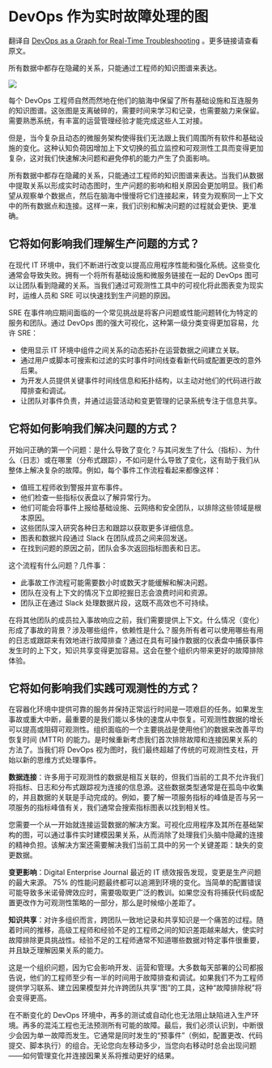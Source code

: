 # DevOps 作为实时故障处理的图

翻译自 [DevOps as a Graph for Real-Time Troubleshooting](https://thenewstack.io/devops-as-a-graph-for-real-time-troubleshooting/) 。更多链接请查看原文。

所有数据中都存在隐藏的关系，只能通过工程师的知识图谱来表达。

![](https://cdn.thenewstack.io/media/2023/03/b50e3601-shutterstock_1744819955-1024x683.jpg)

每个 DevOps 工程师自然而然地在他们的脑海中保留了所有基础设施和互连服务的知识图谱。这张图是支离破碎的，需要时间来学习和记录，也需要脑力来保留。需要熟悉系统，有丰富的运营管理经验才能完成这些人工对接。

但是，当今复杂且动态的微服务架构使得我们无法跟上我们周围所有软件和基础设施的变化。这种认知负荷因增加上下文切换的孤立监控和可观测性工具而变得更加复杂，这对我们快速解决问题和避免停机的能力产生了负面影响。

所有数据中都存在隐藏的关系，只能通过工程师的知识图谱来表达。当我们从数据中提取关系以形成实时动态图时，生产问题的影响和相关原​​因会更加明显。我们希望从观察单个数据点，然后在脑海中慢慢将它们连接起来，转变为观察同一上下文中的所有数据点和连接。这样一来，我们识别和解决问题的过程就会更快、更准确。

## 它将如何影响我们理解生产问题的方式？

在现代 IT 环境中，我们不断进行改变以提高应用程序性能和强化系统。这些变化通常会导致失败。拥有一个将所有基础设施和微服务链接在一起的 DevOps 图可以让团队看到隐藏的关系。当我们通过可观测性工具中的可视化将此图表变为现实时，运维人员和 SRE 可以快速找到生产问题的原因。

SRE 在事件响应期间面临的一个常见挑战是将客户问题或性能问题转化为特定的服务和团队。通过 DevOps 图的强大可视化，这种第一级分类变得更加容易，允许 SRE：

* 使用显示 IT 环境中组件之间关系的动态拓扑在运营数据之间建立关联。
* 通过用户或脚本可搜索和过滤的实时事件时间线查看新代码或配置更改的意外后果。
* 为开发人员提供关键事件时间线信息和拓扑结构，以主动对他们的代码进行故障排查和调试。
* 让团队对事件负责，并通过运营活动和变更管理的记录系统专注于信息共享。

## 它将如何影响我们解决问题的方式？

开始问正确的第一个问题：是什么导致了变化？与其问发生了什么（指标）、为什么（日志）或在哪里（分布式跟踪），不如问是什么导致了变化，这有助于我们从整体上解决复杂的故障。例如，每个事件工作流程看起来都像这样：

* 值班工程师收到警报并宣布事件。
* 他们检查一些指标仪表盘以了解异常行为。
* 他们可能会将事件上报给基础设施、云网络和安全团队，以排除这些领域是根本原因。
* 这些团队深入研究各种日志和跟踪以获取更多详细信息。
* 图表和数据片段通过 Slack 在团队成员之间来回发送。
* 在找到问题的原因之前，团队会多次返回指标图表和日志。

这个流程有什么问题？几件事：

* 此事故工作流程可能需要数小时或数天才能缓解和解决问题。
* 团队在没有上下文的情况下立即挖掘日志会浪费时间和资源。
* 团队正在通过 Slack 处理数据片段，这既不高效也不可持续。

在将其他团队的成员拉入事故响应之前，我们需要提供上下文。什么情况（变化）形成了事故的背景？涉及哪些组件，依赖性是什么？服务所有者可以使用哪些有用的日志或跟踪来有效地进行故障排查？通过在具有可操作数据的仪表盘中捕获事件发生时的上下文，知识共享变得更加容易。这会在整个组织内带来更好的故障排除体验。

## 它将如何影响我们实践可观测性的方式？

在容器化环境中提供可靠的服务并保持正常运行时间是一项艰巨的任务。如果发生事故或重大中断，最重要的是我们能以多快的速度从中恢复。可观测性数据的增长可以提高或阻碍可观测性。组织面临的一个主要挑战是使用他们的数据来改善平均恢复时间 (MTTR) 的能力。是时候重新考虑我们首次排除故障和连接因果关系的方法了。当我们将 DevOps 视为图时，我们最终超越了传统的可观测性支柱，开始以新的思维方式处理事件。

**数据连接**：许多用于可观测性的数据是相互关联的，但我们当前的工具不允许我们将指标、日志和分布式跟踪视为连接的信息源。这些数据类型通常是在孤岛中收集的，并且数据的关联是手动完成的。例如，要了解一项服务指标的峰值是否与另一项服务的指标峰值有关，我们通常会搜索指标图表以找到相关性。

您需要一个从一开始就连接运营数据的解决方案。可视化应用程序及其所在基础架构的图，可以通过事件实时建模因果关系，从而消除了处理我们头脑中隐藏的连接的精神负担。该解决方案还需要解决我们当前工具中的另一个关键差距：缺失的变更数据。

**变更影响**：Digital Enterprise Journal 最近的 IT 绩效报告发现，变更是生产问题的最大来源。 75% 的性能问题最终都可以追溯到环境的变化。当简单的配置错误可能导致多米诺骨牌效应时，需要吸取更广泛的教训。如果您没有将捕获代码或配置更改作为可观测性策略的一部分，那么是时候缩小差距了。

**知识共享**：对许多组织而言，跨团队一致地记录和共享知识是一个痛苦的过程。随着时间的推移，高级工程师和经验不足的工程师之间的知识差距越来越大，使实时故障排除更具挑战性。经验不足的工程师通常不知道哪些数据对特定事件很重要，并且缺乏理解因果关系的能力。

这是一个组织问题，因为它会影响开发、运营和管理。大多数每天部署的公司都报告说，他们的工程师至少有一半的时间用于故障排查和调试。如果我们不为工程师提供学习联系、建立因果模型并允许跨团队共享“图”的工具，这种“故障排除税”将会变得更高。

在不断变化的 DevOps 环境中，再多的测试或自动化也无法阻止缺陷进入生产环境。再多的混沌工程也无法预测所有可能的故障。最后，我们必须认识到，中断很少会因为单一故障而发生。它通常是同时发生的“预事件”（例如，配置更改、代码提交、脚本执行）的组合。无论您向左移动多少，当您向右移动时总会出现问题——如何管理变化并连接因果关系将推动更好的结果。
